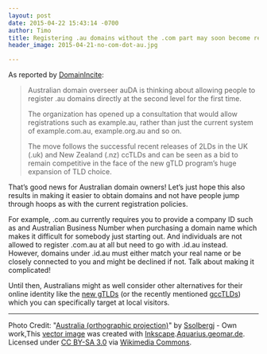 ```yaml
---
layout: post
date: 2015-04-22 15:43:14 -0700
author: Timo
title: Registering .au domains without the .com part may soon become reality
header_image: 2015-04-21-no-com-dot-au.jpg

---
```


<!-- excerpt -->

As reported by [DomainIncite](http://domainincite.com/18367-australia-considers-dumping-the-com):

> Australian domain overseer auDA is thinking about allowing people to register .au domains directly at the second level for the first time.
> 
> The organization has opened up a consultation that would allow registrations such as example.au, rather than just the current system of example.com.au, example.org.au and so on.
> 
> The move follows the successful recent releases of 2LDs in the UK (.uk) and New Zealand (.nz) ccTLDs and can be seen as a bid to remain competitive in the face of the new gTLD program’s huge expansion of TLD choice.

<!-- /excerpt -->

That’s good news for Australian domain owners! Let’s just hope this also results in making it easier to obtain domains and not have people jump through hoops as with the current registration policies.

For example, .com.au currently requires you to provide a company ID such as and Australian Business Number when purchasing a domain name which makes it difficult for somebody just starting out. And individuals are not allowed to register .com.au at all but need to go with .id.au instead. However, domains under .id.au must either match your real name or be closely connected to you and might be declined if not. Talk about making it complicated!

Until then, Australians might as well consider other alternatives for their online identity like the [new gTLDs](https://iwantmyname.com/domains/new-gtld-domain-extensions) (or the recently mentioned [gccTLDs](https://iwantmyname.com/blog/2015/04/reach-an-international-audience-with-these-country-code-top-level-domains.html)) which you can specifically target at local visitors.

***

Photo Credit: "<a href="http://commons.wikimedia.org/wiki/File:Australia_(orthographic_projection).svg#/media/File:Australia_(orthographic_projection).svg">Australia (orthographic projection)</a>" by <a href="//commons.wikimedia.org/wiki/User:Ssolbergj" title="User:Ssolbergj">Ssolbergj</a> - Own work,<a href="//commons.wikimedia.org/wiki/File:Inkscape_Logo.svg" title="File:Inkscape Logo.svg"></a>This <a href="//en.wikipedia.org/wiki/Vector_images" class="extiw" title="w:Vector images">vector image</a> was created with <a href="//commons.wikimedia.org/wiki/Help:Inkscape" title="Help:Inkscape">Inkscape</a>.<a rel="nofollow" class="external text" href="http://www.aquarius.geomar.de/omc/make_map.html">Aquarius.geomar.de</a>. Licensed under <a href="http://creativecommons.org/licenses/by-sa/3.0/" title="Creative Commons Attribution-Share Alike 3.0">CC BY-SA 3.0</a> via <a href="//commons.wikimedia.org/wiki/">Wikimedia Commons</a>.
